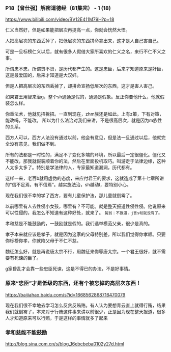 ### P18【曾仕强】解密道德经（81集完） - 1 (18)
https://www.bilibili.com/video/BV12E411M79H?p=18

仁义当然好，但是如果能把层次再提高一点，你就会恍然大悟。

人把高层次的东西丢掉了，把低层次的东西拼命拿出来，这才是人自己害自己。

可是一旦标榜仁义以后，就有很多人假借大家所喜欢的仁义之名，来行不仁不义之事。

所谓忠不忠，所谓贤不贤，是历代都产生的。这是忠臣，后来才知道原来是奸臣，这是最爱国的，后来才知道是大汉奸。

但是人把高层次的东西丢掉了，却拼命宣扬低层次的东西，这才是害人害己。

如果君王用智来治g，整个sh通通是假的，通通是假象。反正你要他什么，他就假装怎么样。

你重法术，他就见招拆招。一直到现在，zhm族还是如此。上有z策，下有对策，能改吗，不能改。
所以为什么法治对我们来讲，不是很高层次，就是因为m族性的关系。

西方人可以，西方人法没有通过以前，他会有意见，但是法一旦通过以后，他就完全没有意见，我们做不到。

所有的法都是一时性的，满足不了变化多端的环境，所以最后一定很僵化。僵化又不能改，那我就假装顺着你的法，然后在里面投机取巧。叫游走于法律边缘，这种人太多太多了。特别是学法律的人，专家最知道漏洞，历代都有。

这样一来，老百b就用虚伪的态度，来应付君王的要求，这就造成了第十七章所讲的“信不足焉，有不信焉”。越实施法治，sh越动l，要特别小心。

现在我们很不幸的学了西方，要有儿童保护法，那儿童就倒霉了。

以前哪里有人去性侵小女孩，哪里有？不可能。就是整天报道性侵性侵。他说原来可以性侵的，我怎么不知道有这种好处，就来了。
`髯翁：不报道，j言s帖就没有了。`

孝和慈是不能鼓励的，一鼓励就是假的。我们选举模范父亲，很少是真的。

孝子本来就应该是孝子，就是因为这家的父母特别差，所以我们觉得你孝顺。只要你标榜你孝，你就陷父母于不仁不慈。

魏征怎么好，就是再说唐太宗不行，用魏征来侮辱唐太宗。一个君王很好，就不需要有死谏的臣了。

g家昏乱才会靠一些忠臣死谏，这是不得已的办法，不是好事情。

### 原来“忠臣”才是低级的东西，还有个被忘掉的高层次东西！
https://baijiahao.baidu.com/s?id=1668562868716470079

现在我们很不幸地去学习怎么反贪反贿赂。有人认为要想青云直上就得行贿，结果我们就倒霉了，本来对于行贿这件事来讲以前很少，正是因为现在整天报道，很多人才知道原来可以行贿，于是这样的事情就多了起来

### 孝和慈能不能鼓励
http://blog.sina.com.cn/s/blog_16ebcbeba0102y27d.html
